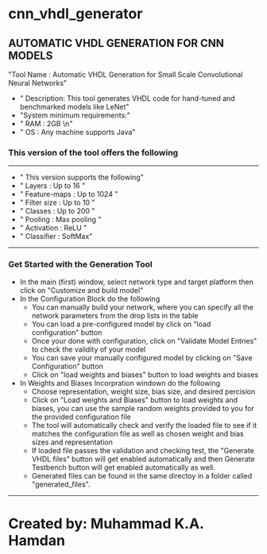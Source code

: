 # cnn_vhdl_generator
## AUTOMATIC VHDL GENERATION FOR CNN MODELS

"Tool Name :  Automatic VHDL Generation for Small Scale Convolutional Neural Networks"
+ " Description: This tool generates VHDL code for hand-tuned and benchmarked models like LeNet"
+ "System minimum requirements:"
+ " RAM :  2GB \n"
+ " OS :  Any machine supports Java"


### This version of the tool offers the following
 ---------------------------------------- 
+ " This version supports the following"
+ " Layers :  Up to 16 "
+ " Feature-maps :  Up to 1024 "
+ " Filter size :  Up to 10 "
+ " Classes :  Up to 200 "
+ " Pooling :  Max pooling "
+ " Activation :  ReLU "
+ " Classifier :  SoftMax"

----------------------------------------

### Get Started with the Generation Tool

* In the main (first) window, select network type and target platform then click on "Customize and build model"
* In the Configuration Block do the following
	* You can manually build your network, where you can specify all the network parameters from the drop lists in the table
	* You can load a pre-configured model by click on "load configuration" button
	* Once your done with configuration, click on "Validate Model Entries" to check the validity of your model
	* You can save your manually configured model by clicking on "Save Configuration" button
	* Click on "load weights and biases" button to load weights and biases
 * In Weights and Biases Incorpration windown do the following
	* Choose representation, weight size, bias size, and desired percision 
	* Click on "Load weights and Biases" button to load weights and biases, 
	  you can use the sample random weights provided to you for the provided configuration file
	* The tool will automatically check and verify the loaded file to see if it matches the configuration file as well as chosen
	  weight and bias sizes and representation 
	* If loaded file passes the validation and checking test, the "Generate VHDL files" button will get enabled automatically
	  and then Generate Testbench button will get enabled automatically as well. 
	* Generated files can be found in the same directoy in a folder called "generated_files".
	 
------------------------------------------
# Created by: Muhammad K.A. Hamdan	 
